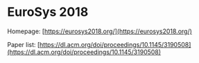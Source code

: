 # EuroSys 2018

Homepage: [https://eurosys2018.org/](https://eurosys2018.org/)

Paper list: [https://dl.acm.org/doi/proceedings/10.1145/3190508](https://dl.acm.org/doi/proceedings/10.1145/3190508)
